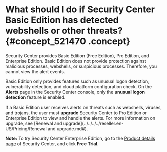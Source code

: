 # What should I do if Security Center Basic Edition has detected webshells or other threats? {#concept_521470 .concept}

Security Center provides Basic Edition \(Free Edition\), Pro Edition, and Enterprise Edition. Basic Edition does not provide protection against malicious processes, webshells, or suspicious processes. Therefore, you cannot view the alert events.

Basic Edition only provides features such as unusual logon detection, vulnerability detection, and cloud platform configuration check. On the **Alerts** page in the Security Center console, only the **unusual logon detection** feature is enabled.

If a Basic Edition user receives alerts on threats such as webshells, viruses, and trojans, the user must **upgrade** Security Center to Pro Edition or Enterprise Edition to view and handle the alerts. For more information on upgrade, see [Renewal and upgrade](../../../../reseller.en-US/Pricing/Renewal and upgrade.md#).

**Note:** To try Security Center Enterprise Edition, go to the [Product details page](https://www.aliyun.com/product/sas) of Security Center, and click **Free Trial**.

